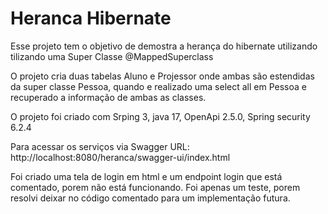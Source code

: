 # Heranca Hibernate

Esse projeto tem o objetivo de demostra a herança do hibernate utilizando tilizando uma Super Classe @MappedSuperclass

O projeto cria duas tabelas Aluno e Projessor onde ambas são estendidas da super classe Pessoa, quando e realizado uma select all em Pessoa e recuperado a informação de ambas as classes.

O projeto foi criado com Srping 3, java 17, OpenApi 2.5.0, Spring security 6.2.4

Para acessar os serviços via Swagger
URL: http://localhost:8080/heranca/swagger-ui/index.html

Foi criado uma tela de login em html e um endpoint login que está comentado, porem não está funcionando.
Foi apenas um teste, porem resolvi deixar no código comentado para um implementação futura.
